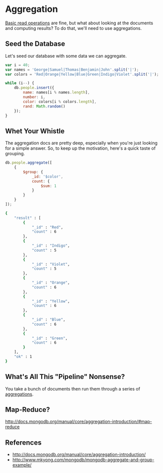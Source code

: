 # Aggregation

[Basic read operations](http://mean-greer.blogspot.com/2014/09/mongodb-crud-part-i.html) are fine, but what about looking at the documents and computing results?  To do that, we'll need to use aggregations.

## Seed the Database

Let's seed our database with some data we can aggregate.

```js
var i = 40;
var names = 'George|Samuel|Thomas|Benjamin|John'.split('|');
var colors = 'Red|Orange|Yellow|Blue|Green|Indigo|Violet'.split('|');

while (i--) {
    db.people.insert({
        name: names[i % names.length],
        number: i,
        color: colors[i % colors.length],
        rand: Math.random()
    });
}
```

## Whet Your Whistle

The aggregation docs are pretty deep, especially when you're just looking for a simple answer.  So, to keep up the motivation, here's a quick taste of grouping.

```js
db.people.aggregate([
    {
        $group: {
            _id: '$color',
            count: {
                $sum: 1
            }
        }     
    }
]);
```

```sh
{
    "result" : [
        {
            "_id" : "Red",
            "count" : 6
        },
        {
            "_id" : "Indigo",
            "count" : 5
        },
        {
            "_id" : "Violet",
            "count" : 5
        },
        {
            "_id" : "Orange",
            "count" : 6
        },
        {
            "_id" : "Yellow",
            "count" : 6
        },
        {
            "_id" : "Blue",
            "count" : 6
        },
        {
            "_id" : "Green",
            "count" : 6
        }
    ],
    "ok" : 1
}
```

## What's All This "Pipeline" Nonsense?

You take a bunch of documents then run them through a series of [aggregations](http://docs.mongodb.org/manual/reference/operator/aggregation/#aggregation-pipeline-operator-reference).

## Map-Reduce?
http://docs.mongodb.org/manual/core/aggregation-introduction/#map-reduce

## References

* http://docs.mongodb.org/manual/core/aggregation-introduction/
* http://www.mkyong.com/mongodb/mongodb-aggregate-and-group-example/